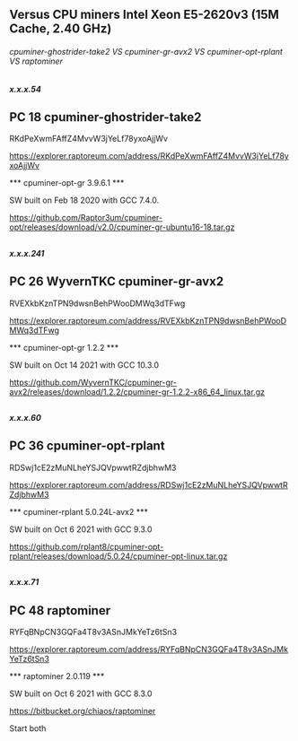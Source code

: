## Versus CPU miners Intel Xeon E5-2620v3 (15M Cache, 2.40 GHz)

###### cpuminer-ghostrider-take2 VS cpuminer-gr-avx2 VS cpuminer-opt-rplant VS raptominer
## 

##### x.x.x.54

## PC 18  cpuminer-ghostrider-take2 
RKdPeXwmFAffZ4MvvW3jYeLf78yxoAjjWv

https://explorer.raptoreum.com/address/RKdPeXwmFAffZ4MvvW3jYeLf78yxoAjjWv

***  cpuminer-opt-gr 3.9.6.1  ***

SW built on Feb 18 2020 with GCC 7.4.0.

https://github.com/Raptor3um/cpuminer-opt/releases/download/v2.0/cpuminer-gr-ubuntu16-18.tar.gz


##

##### x.x.x.241

## PC 26 WyvernTKC cpuminer-gr-avx2 
RVEXkbKznTPN9dwsnBehPWooDMWq3dTFwg

https://explorer.raptoreum.com/address/RVEXkbKznTPN9dwsnBehPWooDMWq3dTFwg

***  cpuminer-opt-gr 1.2.2  *** 
    
SW built on Oct 14 2021 with GCC 10.3.0
    
https://github.com/WyvernTKC/cpuminer-gr-avx2/releases/download/1.2.2/cpuminer-gr-1.2.2-x86_64_linux.tar.gz



##

##### x.x.x.60
## PC 36 cpuminer-opt-rplant
RDSwj1cE2zMuNLheYSJQVpwwtRZdjbhwM3

https://explorer.raptoreum.com/address/RDSwj1cE2zMuNLheYSJQVpwwtRZdjbhwM3

***  cpuminer-rplant 5.0.24L-avx2 ***

SW built on Oct  6 2021 with GCC 9.3.0
  
https://github.com/rplant8/cpuminer-opt-rplant/releases/download/5.0.24/cpuminer-opt-linux.tar.gz

##

##### x.x.x.71
## PC 48 raptominer
RYFqBNpCN3GQFa4T8v3ASnJMkYeTz6tSn3
 
https://explorer.raptoreum.com/address/RYFqBNpCN3GQFa4T8v3ASnJMkYeTz6tSn3

***  raptominer 2.0.119  *** 
 
SW built on Oct  6 2021 with GCC 8.3.0

https://bitbucket.org/chiaos/raptominer
 
Start both

